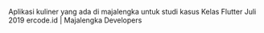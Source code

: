 Aplikasi kuliner yang ada di majalengka untuk studi kasus Kelas Flutter Juli 2019 ercode.id | Majalengka Developers
